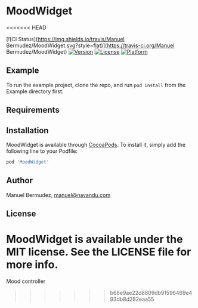# MoodWidget
<<<<<<< HEAD

[![CI Status](https://img.shields.io/travis/Manuel Bermudez/MoodWidget.svg?style=flat)](https://travis-ci.org/Manuel Bermudez/MoodWidget)
[![Version](https://img.shields.io/cocoapods/v/MoodWidget.svg?style=flat)](https://cocoapods.org/pods/MoodWidget)
[![License](https://img.shields.io/cocoapods/l/MoodWidget.svg?style=flat)](https://cocoapods.org/pods/MoodWidget)
[![Platform](https://img.shields.io/cocoapods/p/MoodWidget.svg?style=flat)](https://cocoapods.org/pods/MoodWidget)

## Example

To run the example project, clone the repo, and run `pod install` from the Example directory first.

## Requirements

## Installation

MoodWidget is available through [CocoaPods](https://cocoapods.org). To install
it, simply add the following line to your Podfile:

```ruby
pod 'MoodWidget'
```

## Author

Manuel Bermudez, manuel@navandu.com

## License

MoodWidget is available under the MIT license. See the LICENSE file for more info.
=======
Mood controller
>>>>>>> b68e9ae22d8809db91596469e493db8d282eaa55
